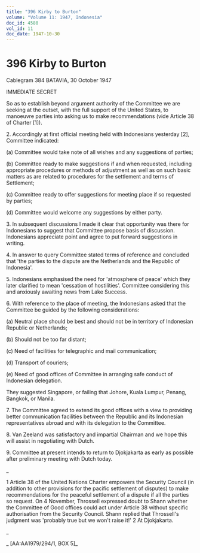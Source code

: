 ```yaml
---
title: "396 Kirby to Burton"
volume: "Volume 11: 1947, Indonesia"
doc_id: 4580
vol_id: 11
doc_date: 1947-10-30
---
```


# 396 Kirby to Burton

Cablegram 384 BATAVIA, 30 October 1947

IMMEDIATE SECRET

So as to establish beyond argument authority of the Committee we are seeking at the outset, with the full support of the United States, to manoeuvre parties into asking us to make recommendations (vide Article 38 of Charter [1]).

2\. Accordingly at first official meeting held with Indonesians yesterday [2], Committee indicated:

(a) Committee would take note of all wishes and any suggestions of parties;

(b) Committee ready to make suggestions if and when requested, including appropriate procedures or methods of adjustment as well as on such basic matters as are related to procedures for the settlement and terms of Settlement;

(c) Committee ready to offer suggestions for meeting place if so requested by parties;

(d) Committee would welcome any suggestions by either party.

3\. In subsequent discussions I made it clear that opportunity was there for Indonesians to suggest that Committee propose basis of discussion. Indonesians appreciate point and agree to put forward suggestions in writing.

4\. In answer to query Committee stated terms of reference and concluded that 'the parties to the dispute are the Netherlands and the Republic of Indonesia'.

5\. Indonesians emphasised the need for 'atmosphere of peace' which they later clarified to mean 'cessation of hostilities'. Committee considering this and anxiously awaiting news from Lake Success.

6\. With reference to the place of meeting, the Indonesians asked that the Committee be guided by the following considerations:

(a) Neutral place should be best and should not be in territory of Indonesian Republic or Netherlands;

(b) Should not be too far distant;

(c) Need of facilities for telegraphic and mail communication;

(d) Transport of couriers;

(e) Need of good offices of Committee in arranging safe conduct of Indonesian delegation.

They suggested Singapore, or failing that Johore, Kuala Lumpur, Penang, Bangkok, or Manila.

7\. The Committee agreed to extend its good offices with a view to providing better communication facilities between the Republic and its Indonesian representatives abroad and with its delegation to the Committee.

8\. Van Zeeland was satisfactory and impartial Chairman and we hope this will assist in negotiating with Dutch.

9\. Committee at present intends to return to Djokjakarta as early as possible after preliminary meeting with Dutch today.

_

1 Article 38 of the United Nations Charter empowers the Security Council (in addition to other provisions for the pacific settlement of disputes) to make recommendations for the peaceful settlement of a dispute if all the parties so request. On 4 November, Throssell expressed doubt to Shann whether the Committee of Good offices could act under Article 38 without specific authorisation from the Security Council. Shann replied that Throssell's judgment was 'probably true but we won't raise it!' 2 At Djokjakarta.

_

_ [AA:AA1979/294/1, BOX 5]_
